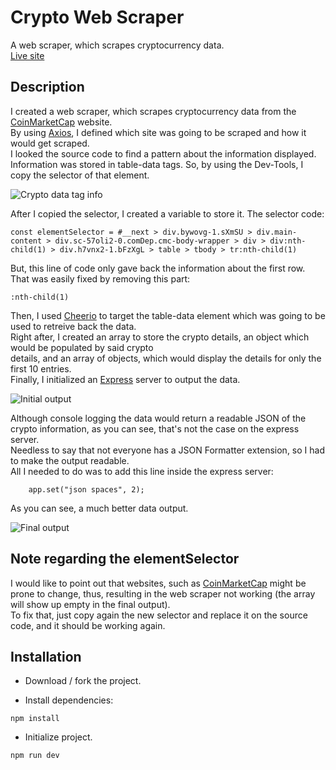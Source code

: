 # Crypto Web Scraper

A web scraper, which scrapes cryptocurrency data.\
[Live site](https://crypto-web-scraper.herokuapp.com/)

## Description

I created a web scraper, which scrapes cryptocurrency data from the [CoinMarketCap](https://coinmarketcap.com/) website.\
By using [Axios](https://axios-http.com/docs/intro), I defined which site was going to be scraped and how it would get scraped.\
I looked the source code to find a pattern about the information displayed.\
Information was stored in table-data tags. So, by using the Dev-Tools, I copy the selector of that element.

![Crypto data tag info](https://i.ibb.co/t3P7QmC/img3.png)

After I copied the selector, I created a variable to store it. The selector code:

```
const elementSelector = #__next > div.bywovg-1.sXmSU > div.main-content > div.sc-57oli2-0.comDep.cmc-body-wrapper > div > div:nth-child(1) > div.h7vnx2-1.bFzXgL > table > tbody > tr:nth-child(1)
```

But, this line of code only gave back the information about the first row. That was easily fixed by removing this part:

```
:nth-child(1)
```

Then, I used [Cheerio](https://cheerio.js.org/) to target the table-data element which was going to be used to retreive back the data.\
Right after, I created an array to store the crypto details, an object which would be populated by said crypto\
details, and an array of objects, which would display the details for only the first 10 entries.\
Finally, I initialized an [Express](https://expressjs.com/) server to output the data.

![Initial output](https://i.ibb.co/LgFXM8r/img1.png)

Although console logging the data would return a readable JSON of the crypto information, as you can see, that's not the case on the express server.\
Needless to say that not everyone has a JSON Formatter extension, so I had to make the output readable.\
All I needed to do was to add this line inside the express server:

```
    app.set("json spaces", 2);
```

As you can see, a much better data output.

![Final output](https://i.ibb.co/whMJFJ7/img2.png)

## Note regarding the elementSelector

I would like to point out that websites, such as [CoinMarketCap](https://coinmarketcap.com/) might be prone to change, thus, resulting in the web scraper not working (the array will show up empty in the final output).\
To fix that, just copy again the new selector and replace it on the source code, and it should be working again.

## Installation

- Download / fork the project.

- Install dependencies:

```
npm install
```

- Initialize project.

```
npm run dev
```
